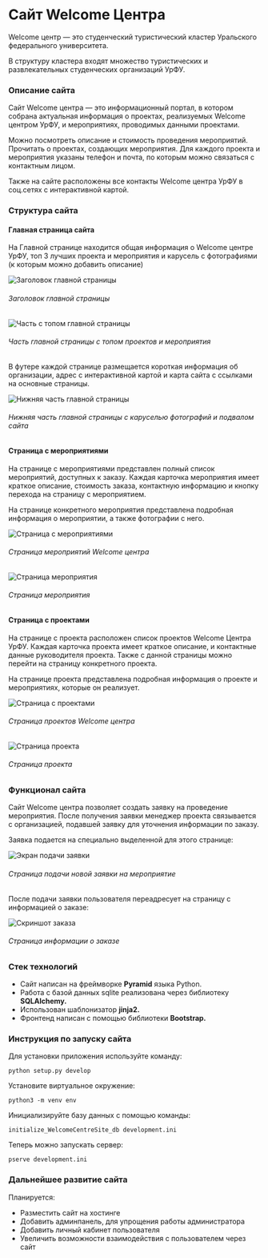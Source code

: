 # Сайт Welcome Центра

<p>Welcome центр — это студенческий туристический кластер Уральского федерального университета.</p>
<p>В структуру кластера входят множество туристических и развлекательных студенческих организаций УрФУ.</p>

### Описание сайта

<p>Сайт Welcome центра — это информационный портал, в котором собрана актуальная информация о проектах, 
реализуемых Welcome центром УрФУ, и мероприятиях, проводимых данными проектами.</p>
<p>Можно посмотреть описание и стоимость проведения мероприятий. Прочитать о проектах, создающих мероприятия. 
Для каждого проекта и мероприятия указаны телефон и почта, по которым можно связаться с контактным лицом.</p>

<p>Также на сайте расположены все контакты Welcome центра УрФУ в соц.сетях с интерактивной картой.</p>

### Структура сайта

#### Главная страница сайта
<p>На Главной странице находится общая информация о Welcome центре УрФУ, топ 3 лучших проекта 
и мероприятия и карусель с фотографиями (к которым можно добавить описание)</p>

<img src="/WelcomeCentreSite/static/screenshots/Main-title.png" alt="Заголовок главной страницы">
<h6>Заголовок главной страницы</h6>

<img src="/WelcomeCentreSite/static/screenshots/Main_top.png" alt="Часть с топом главной страницы">
<h6>Часть главной страницы с топом проектов и мероприятия</h6>

<p>В футере каждой странице размещается короткая информация об организации, адрес с интерактивной картой и
карта сайта с ссылками на основные страницы.</p>

<img src="/WelcomeCentreSite/static/screenshots/Main_bottom.png" alt="Нижняя часть главной страницы">
<h6>Нижняя часть главной страницы с каруселью фотографий и подвалом сайта</h6>

#### Страница с мероприятиями
<p>На странице с мероприятиями представлен полный список мероприятий, доступных к заказу.
Каждая карточка мероприятия имеет краткое описание, стоимость заказа, контактную информацию 
и кнопку перехода на страницу с мероприятием.</p>
<p>На странице конкретного мероприятия представлена подробная информация о мероприятии, а также фотографии с него.</p>

<img src="/WelcomeCentreSite/static/screenshots/Events.png" alt="Страница с мероприятиями">
<h6>Страница мероприятий Welcome центра</h6>

<img src="/WelcomeCentreSite/static/screenshots/Event.png" alt="Страница мероприятия">
<h6>Страница мероприятия</h6>

#### Страница с проектами
<p>На странице с проекта расположен список проектов Welcome Центра УрФУ.
Каждая карточка проекта имеет краткое описание, и контактные данные руководителя проекта.
Также с данной страницы можно перейти на страницу конкретного проекта.</p>
<p>На странице проекта представлена подробная информация о проекте и мероприятиях, которые он реализует.</p>

<img src="/WelcomeCentreSite/static/screenshots/Projects.png" alt="Страница с проектами">
<h6>Страница проектов Welcome центра</h6>

<img src="/WelcomeCentreSite/static/screenshots/Project.png" alt="Страница проекта">
<h6>Страница проекта</h6>

### Функционал сайта

<p>Сайт Welcome центра позволяет создать заявку на проведение мероприятия. 
После получения заявки менеджер проекта связывается с организацией, 
подавшей заявку для уточнения информации по заказу.</p>

<p>Заявка подается на специально выделенной для этого странице:</p>

<img src="/WelcomeCentreSite/static/screenshots/New_order.png" alt="Экран подачи заявки">
<h6>Страница подачи новой заявки на мероприятие</h6>

<p>После подачи заявки пользователя переадресует на страницу с информацией о заказе:</p>

<img src="/WelcomeCentreSite/static/screenshots/Order.jpg" alt="Скриншот заказа">
<h6>Страница информации о заказе</h6>

### Стек технологий

- Сайт написан на фреймворке <strong>Pyramid</strong> языка Python.
- Работа с базой данных sqlite реализована через библиотеку <strong>SQLAlchemy.</strong>
- Использован шаблонизатор <strong>jinja2.</strong>
- Фронтенд написан с помощью библиотеки <strong>Bootstrap.</strong>

### Инструкция по запуску сайта

Для установки приложения используйте команду:
    
    python setup.py develop 

Установите виртуальное окружение:

    python3 -m venv env

Инициализируйте базу данных с помощью команды:

    initialize_WelcomeCentreSite_db development.ini
    
Теперь можно запускать сервер:

    pserve development.ini

### Дальнейшее развитие сайта

Планируется:
- Разместить сайт на хостинге
- Добавить админпанель, для упрощения работы администратора
- Добавить личный кабинет пользователя
- Увеличить возможности взаимодействия с пользователем через сайт
